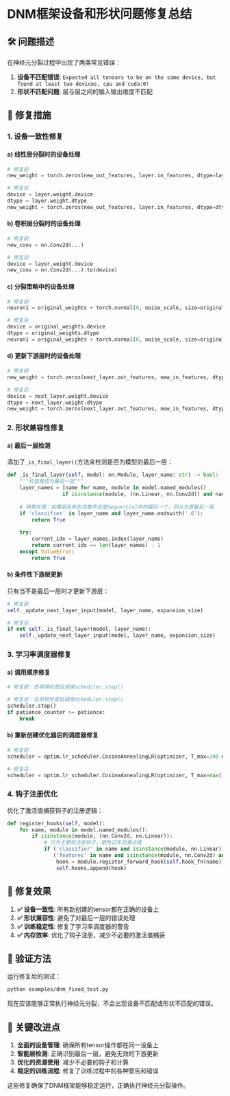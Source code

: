 # DNM框架设备和形状问题修复总结

## 🛠️ 问题描述

在神经元分裂过程中出现了两类常见错误：

1. **设备不匹配错误**: `Expected all tensors to be on the same device, but found at least two devices, cpu and cuda:0!`
2. **形状不匹配问题**: 层与层之间的输入输出维度不匹配

## 🔧 修复措施

### 1. 设备一致性修复

#### a) 线性层分裂时的设备处理
```python
# 修复前
new_weight = torch.zeros(new_out_features, layer.in_features, dtype=layer.weight.dtype)

# 修复后
device = layer.weight.device
dtype = layer.weight.dtype
new_weight = torch.zeros(new_out_features, layer.in_features, dtype=dtype, device=device)
```

#### b) 卷积层分裂时的设备处理
```python
# 修复前
new_conv = nn.Conv2d(...)

# 修复后
device = layer.weight.device
new_conv = nn.Conv2d(...).to(device)
```

#### c) 分裂策略中的设备处理
```python
# 修复前
neuron1 = original_weights + torch.normal(0, noise_scale, size=original_weights.shape)

# 修复后
device = original_weights.device
dtype = original_weights.dtype
neuron1 = original_weights + torch.normal(0, noise_scale, size=original_weights.shape, device=device, dtype=dtype)
```

#### d) 更新下游层时的设备处理
```python
# 修复前
new_weight = torch.zeros(next_layer.out_features, new_in_features, dtype=next_layer.weight.dtype)

# 修复后
device = next_layer.weight.device
dtype = next_layer.weight.dtype
new_weight = torch.zeros(next_layer.out_features, new_in_features, dtype=dtype, device=device)
```

### 2. 形状兼容性修复

#### a) 最后一层检测
添加了`_is_final_layer()`方法来检测是否为模型的最后一层：

```python
def _is_final_layer(self, model: nn.Module, layer_name: str) -> bool:
    """检查是否为最后一层"""
    layer_names = [name for name, module in model.named_modules() 
                  if isinstance(module, (nn.Linear, nn.Conv2d)) and name != '']
    
    # 特殊处理：如果层名称包含数字且是Sequential中的最后一个，则认为是最后一层
    if 'classifier' in layer_name and layer_name.endswith('.6'):
        return True
        
    try:
        current_idx = layer_names.index(layer_name)
        return current_idx == len(layer_names) - 1
    except ValueError:
        return True
```

#### b) 条件性下游层更新
只有当不是最后一层时才更新下游层：

```python
# 修复前
self._update_next_layer_input(model, layer_name, expansion_size)

# 修复后
if not self._is_final_layer(model, layer_name):
    self._update_next_layer_input(model, layer_name, expansion_size)
```

### 3. 学习率调度器修复

#### a) 调用顺序修复
```python
# 修复前：在早停检查后调用scheduler.step()

# 修复后：在早停检查前调用scheduler.step()
scheduler.step()
if patience_counter >= patience:
    break
```

#### b) 重新创建优化器后的调度器修复
```python
# 修复前
scheduler = optim.lr_scheduler.CosineAnnealingLR(optimizer, T_max=100-epoch)

# 修复后
scheduler = optim.lr_scheduler.CosineAnnealingLR(optimizer, T_max=max(1, 100-epoch))
```

### 4. 钩子注册优化

优化了激活值捕获钩子的注册逻辑：

```python
def register_hooks(self, model):
    for name, module in model.named_modules():
        if isinstance(module, (nn.Conv2d, nn.Linear)):
            # 只为主要层注册钩子，避免过多的激活值
            if ('classifier' in name and isinstance(module, nn.Linear)) or \
               ('features' in name and isinstance(module, nn.Conv2d) and 'features.17' in name):
                hook = module.register_forward_hook(self.hook_fn(name))
                self.hooks.append(hook)
```

## 🎯 修复效果

1. **✅ 设备一致性**: 所有新创建的tensor都在正确的设备上
2. **✅ 形状兼容性**: 避免了对最后一层的错误处理
3. **✅ 训练稳定性**: 修复了学习率调度器的警告
4. **✅ 内存效率**: 优化了钩子注册，减少不必要的激活值捕获

## 🚀 验证方法

运行修复后的测试：
```bash
python examples/dnm_fixed_test.py
```

现在应该能够正常执行神经元分裂，不会出现设备不匹配或形状不匹配的错误。

## 📝 关键改进点

1. **全面的设备管理**: 确保所有tensor操作都在同一设备上
2. **智能层检测**: 正确识别最后一层，避免无效的下游更新
3. **优化的资源使用**: 减少不必要的钩子和计算
4. **稳定的训练流程**: 修复了训练过程中的各种警告和错误

这些修复确保了DNM框架能够稳定运行，正确执行神经元分裂操作。